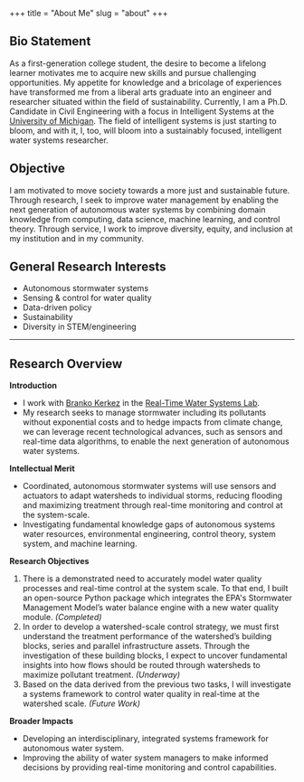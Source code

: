 +++
title = "About Me"
slug = "about"
+++

## Bio Statement
As a first-generation college student, the desire to become a lifelong learner motivates me to acquire new skills and pursue challenging opportunities. My appetite for knowledge and a bricolage of experiences have transformed me from a liberal arts graduate into an engineer and researcher situated within the field of sustainability. Currently, I am a Ph.D. Candidate in Civil Engineering with a focus in Intelligent Systems at the [University of Michigan](https://cee.engin.umich.edu/). The field of intelligent systems is just starting to bloom, and with it, I, too, will bloom into a sustainably focused, intelligent water systems researcher. 

## Objective
I am motivated to move society towards a more just and sustainable future. Through research, I seek to improve water management by enabling the next generation of autonomous water systems by combining domain knowledge from computing, data science, machine learning, and control theory. Through service, I work to improve diversity, equity, and inclusion at my institution and in my community.

## General Research Interests
* Autonomous stormwater systems
* Sensing & control for water quality
* Data-driven policy
* Sustainability
* Diversity in STEM/engineering
* * * 

## Research Overview
**Introduction**
* I work with [Branko Kerkez](https://cee.engin.umich.edu/people/branko-kerkez/) in the [Real-Time Water Systems Lab](http://www-personal.umich.edu/~bkerkez/).
* My research seeks to manage stormwater including its pollutants without exponential costs and to hedge impacts from climate change, we can leverage recent technological advances, such as sensors and real-time data algorithms, to enable the next generation of autonomous water systems.

**Intellectual Merit**
* Coordinated, autonomous stormwater systems will use sensors and actuators to adapt watersheds to individual storms, reducing flooding and maximizing treatment through real-time monitoring and control at the system-scale. 
* Investigating fundamental knowledge gaps of autonomous systems water resources, environmental engineering, control theory, system system, and machine learning.

**Research Objectives**
1. There is a demonstrated need to accurately model water quality processes and real-time control at the system scale. To that end, I built an open-source Python package which integrates the EPA's Stormwater Management Model’s water balance engine with a new water quality module. *(Completed)*
2. In order to develop a watershed-scale control strategy, we must first understand the treatment performance of the watershed’s building blocks, series and parallel infrastructure assets. Through the investigation of these building blocks, I expect to uncover fundamental insights into how flows should be routed through watersheds to maximize pollutant treatment. *(Underway)*
3. Based on the data derived from the previous two tasks, I will investigate a systems framework to control water quality in real-time at the watershed scale. *(Future Work)*

**Broader Impacts**
* Developing an interdisciplinary, integrated systems framework for autonomous water system.
* Improving the ability of water system managers to make informed decisions by providing real-time monitoring and control capabilities.
